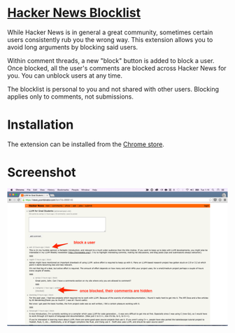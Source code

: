 # [Hacker News Blocklist](https://chrome.google.com/webstore/detail/hn-blocklist/cgphkkepnnepcjnjgboihccobkjoecoc)
While Hacker News is in general a great community, sometimes certain users consistently rub you the wrong way. This extension allows you to avoid long arguments by blocking said users.

Within comment threads, a new "block" button is added to block a user. Once blocked, all the user's comments are blocked across Hacker News for you. You can unblock users at any time.

The blocklist is personal to you and not shared with other users. Blocking applies only to comments, not submissions.

# Installation
The extension can be installed from the [Chrome store](https://chrome.google.com/webstore/detail/hn-blocklist/cgphkkepnnepcjnjgboihccobkjoecoc?hl=en).

# Screenshot
![Screenshot](images/screenshot.png)
